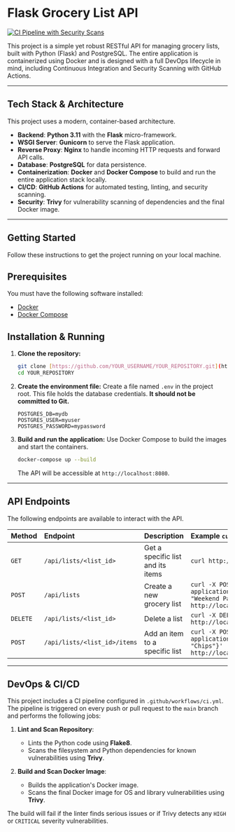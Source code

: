 # Flask Grocery List API

[![CI Pipeline with Security Scans](https://github.com/YOUR_USERNAME/YOUR_REPOSITORY/actions/workflows/ci.yml/badge.svg)](https://github.com/YOUR_USERNAME/YOUR_REPOSITORY/actions/workflows/ci.yml)

This project is a simple yet robust RESTful API for managing grocery lists, built with Python (Flask) and PostgreSQL. The entire application is containerized using Docker and is designed with a full DevOps lifecycle in mind, including Continuous Integration and Security Scanning with GitHub Actions.

---
## Tech Stack & Architecture

This project uses a modern, container-based architecture.



* **Backend**: **Python 3.11** with the **Flask** micro-framework.
* **WSGI Server**: **Gunicorn** to serve the Flask application.
* **Reverse Proxy**: **Nginx** to handle incoming HTTP requests and forward API calls.
* **Database**: **PostgreSQL** for data persistence.
* **Containerization**: **Docker** and **Docker Compose** to build and run the entire application stack locally.
* **CI/CD**: **GitHub Actions** for automated testing, linting, and security scanning.
* **Security**: **Trivy** for vulnerability scanning of dependencies and the final Docker image.

---
## Getting Started

Follow these instructions to get the project running on your local machine.

## Prerequisites

You must have the following software installed:
* [Docker](https://www.docker.com/get-started)
* [Docker Compose](https://docs.docker.com/compose/install/)

## Installation & Running

1.  **Clone the repository:**
    ```bash
    git clone [https://github.com/YOUR_USERNAME/YOUR_REPOSITORY.git](https://github.com/YOUR_USERNAME/YOUR_REPOSITORY.git)
    cd YOUR_REPOSITORY
    ```

2.  **Create the environment file:**
    Create a file named `.env` in the project root. This file holds the database credentials. **It should not be committed to Git.**
    ```.env
    POSTGRES_DB=mydb
    POSTGRES_USER=myuser
    POSTGRES_PASSWORD=mypassword
    ```

3.  **Build and run the application:**
    Use Docker Compose to build the images and start the containers.
    ```bash
    docker-compose up --build
    ```
    The API will be accessible at `http://localhost:8080`.

---
## API Endpoints

The following endpoints are available to interact with the API.

| Method | Endpoint                             | Description                       | Example `curl` Command                                                                                   |
| :----- | :----------------------------------- | :-------------------------------- | :------------------------------------------------------------------------------------------------------- |
| `GET`    | `/api/lists/<list_id>`               | Get a specific list and its items | `curl http://localhost:8080/api/lists/1`                                                                   |
| `POST`   | `/api/lists`                         | Create a new grocery list         | `curl -X POST -H "Content-Type: application/json" -d '{"list_name": "Weekend Party"}' http://localhost:8080/api/lists` |
| `DELETE` | `/api/lists/<list_id>`               | Delete a list                     | `curl -X DELETE http://localhost:8080/api/lists/1`                                                         |
| `POST`   | `/api/lists/<list_id>/items`         | Add an item to a specific list    | `curl -X POST -H "Content-Type: application/json" -d '{"item_name": "Chips"}' http://localhost:8080/api/lists/1/items` |

---
## DevOps & CI/CD

This project includes a CI pipeline configured in `.github/workflows/ci.yml`. The pipeline is triggered on every push or pull request to the `main` branch and performs the following jobs:

1.  **Lint and Scan Repository**:
    * Lints the Python code using **Flake8**.
    * Scans the filesystem and Python dependencies for known vulnerabilities using **Trivy**.

2.  **Build and Scan Docker Image**:
    * Builds the application's Docker image.
    * Scans the final Docker image for OS and library vulnerabilities using **Trivy**.

The build will fail if the linter finds serious issues or if Trivy detects any `HIGH` or `CRITICAL` severity vulnerabilities.